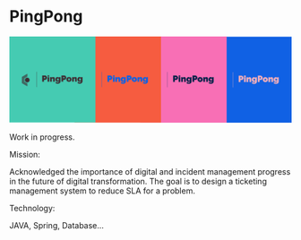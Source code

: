 # PingPong
![alt text](https://github.com/h-rai/PingPong/blob/main/official_logo.png?raw=true)

Work in progress.

Mission:

Acknowledged the importance of digital and incident management progress in the future of digital transformation. The goal is to design a ticketing management system to reduce SLA for a problem.

Technology: 

JAVA, Spring, Database...
